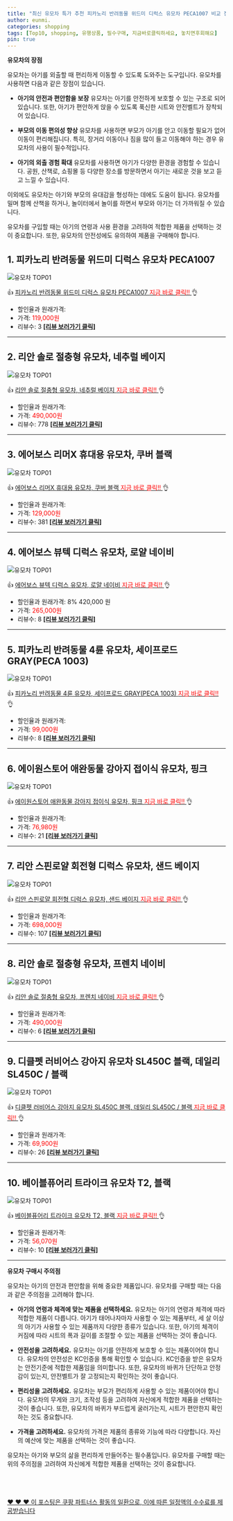 ```yaml
---
title: "최신 유모차 특가 추천 피카노리 반려동물 위드미 디럭스 유모차 PECA1007 비교 장점"
author: eunmi.
categories: shopping
tags: [Top10, shopping, 유행상품, 필수구매, 지금바로클릭하세요, 놓치면후회해요]
pin: true
---
```

**유모차의 장점**

유모차는 아기를 외출할 때 편리하게 이동할 수 있도록 도와주는 도구입니다. 유모차를 사용하면 다음과 같은 장점이 있습니다.

* **아기의 안전과 편안함을 보장**
유모차는 아기를 안전하게 보호할 수 있는 구조로 되어 있습니다. 또한, 아기가 편안하게 앉을 수 있도록 푹신한 시트와 안전벨트가 장착되어 있습니다.

* **부모의 이동 편의성 향상**
유모차를 사용하면 부모가 아기를 안고 이동할 필요가 없어 이동이 편리해집니다. 특히, 장거리 이동이나 짐을 많이 들고 이동해야 하는 경우 유모차의 사용이 필수적입니다.

* **아기의 외출 경험 확대**
유모차를 사용하면 아기가 다양한 환경을 경험할 수 있습니다. 공원, 산책로, 쇼핑몰 등 다양한 장소를 방문하면서 아기는 새로운 것을 보고 듣고 느낄 수 있습니다.

이외에도 유모차는 아기와 부모의 유대감을 형성하는 데에도 도움이 됩니다. 유모차를 밀며 함께 산책을 하거나, 놀이터에서 놀이를 하면서 부모와 아기는 더 가까워질 수 있습니다.

유모차를 구입할 때는 아기의 연령과 사용 환경을 고려하여 적합한 제품을 선택하는 것이 중요합니다. 또한, 유모차의 안전성에도 유의하여 제품을 구매해야 합니다.

   

## 1. 피카노리 반려동물 위드미 디럭스 유모차 PECA1007

![유모차 TOP01](https://thumbnail6.coupangcdn.com/thumbnails/remote/230x230ex/image/product/image/vendoritem/2019/03/22/4122163925/1a4d9ded-01ef-4b72-b971-e16d9cb10f13.jpg)


👍 [피카노리 반려동물 위드미 디럭스 유모차 PECA1007 <font color=red> 지금 바로 클릭!! </font> ](https://link.coupang.com/re/AFFSDP?lptag=AF3617701&subid=GithubCoopas&pageKey=157445180&traceid=V0-153&itemId=452990602&vendorItemId=4122163925) 👌 


- 할인율과 원래가격: 
- 가격: <span style='color:red'>119,000원</span>
- 리뷰수: 3  [**[리뷰 보러가기 클릭]**](https://link.coupang.com/re/AFFSDP?lptag=AF3617701&subid=GithubCoopas&pageKey=157445180&traceid=V0-153&itemId=452990602&vendorItemId=4122163925)

---


   

## 2. 리안 솔로 절충형 유모차, 네추럴 베이지

![유모차 TOP01](https://thumbnail7.coupangcdn.com/thumbnails/remote/230x230ex/image/retail/images/2023/04/07/11/4/59737ad2-cfc1-4e97-8722-0ebc4da94280.jpg)


👍 [리안 솔로 절충형 유모차, 네추럴 베이지 <font color=red> 지금 바로 클릭!! </font> ](https://link.coupang.com/re/AFFSDP?lptag=AF3617701&subid=GithubCoopas&pageKey=7251151122&traceid=V0-153&itemId=18445841415&vendorItemId=85586779830) 👌 


- 할인율과 원래가격: 
- 가격: <span style='color:red'>490,000원</span>
- 리뷰수: 778  [**[리뷰 보러가기 클릭]**](https://link.coupang.com/re/AFFSDP?lptag=AF3617701&subid=GithubCoopas&pageKey=7251151122&traceid=V0-153&itemId=18445841415&vendorItemId=85586779830)

---


   

## 3. 에어보스 리머X 휴대용 유모차, 쿠버 블랙

![유모차 TOP01](https://thumbnail7.coupangcdn.com/thumbnails/remote/230x230ex/image/retail/images/1667906633234173-f3ba8bc5-1ef3-43f8-927e-14d7e362eb63.jpg)


👍 [에어보스 리머X 휴대용 유모차, 쿠버 블랙 <font color=red> 지금 바로 클릭!! </font> ](https://link.coupang.com/re/AFFSDP?lptag=AF3617701&subid=GithubCoopas&pageKey=5191734929&traceid=V0-153&itemId=7210135508&vendorItemId=74501677403) 👌 


- 할인율과 원래가격: 
- 가격: <span style='color:red'>129,000원</span>
- 리뷰수: 381  [**[리뷰 보러가기 클릭]**](https://link.coupang.com/re/AFFSDP?lptag=AF3617701&subid=GithubCoopas&pageKey=5191734929&traceid=V0-153&itemId=7210135508&vendorItemId=74501677403)

---


   

## 4. 에어보스 뷰텍 디럭스 유모차, 로얄 네이비

![유모차 TOP01](https://thumbnail8.coupangcdn.com/thumbnails/remote/230x230ex/image/retail/images/3663007127847411-5a604e67-984d-4f63-b7e3-60530a7810e7.jpg)


👍 [에어보스 뷰텍 디럭스 유모차, 로얄 네이비 <font color=red> 지금 바로 클릭!! </font> ](https://link.coupang.com/re/AFFSDP?lptag=AF3617701&subid=GithubCoopas&pageKey=1472784868&traceid=V0-153&itemId=2531555341&vendorItemId=70524322248) 👌 


- 할인율과 원래가격: 8%  420,000   원
- 가격: <span style='color:red'>265,000원</span>
- 리뷰수: 8  [**[리뷰 보러가기 클릭]**](https://link.coupang.com/re/AFFSDP?lptag=AF3617701&subid=GithubCoopas&pageKey=1472784868&traceid=V0-153&itemId=2531555341&vendorItemId=70524322248)

---


   

## 5. 피카노리 반려동물 4륜 유모차, 세이프로드 GRAY(PECA 1003)

![유모차 TOP01](https://thumbnail7.coupangcdn.com/thumbnails/remote/230x230ex/image/retail/images/6092603434198054-8ce228c2-55e8-4914-87b0-57d24e68e6b7.jpg)


👍 [피카노리 반려동물 4륜 유모차, 세이프로드 GRAY(PECA 1003) <font color=red> 지금 바로 클릭!! </font> ](https://link.coupang.com/re/AFFSDP?lptag=AF3617701&subid=GithubCoopas&pageKey=53093692&traceid=V0-153&itemId=217029797&vendorItemId=3541353701) 👌 


- 할인율과 원래가격: 
- 가격: <span style='color:red'>99,000원</span>
- 리뷰수: 8  [**[리뷰 보러가기 클릭]**](https://link.coupang.com/re/AFFSDP?lptag=AF3617701&subid=GithubCoopas&pageKey=53093692&traceid=V0-153&itemId=217029797&vendorItemId=3541353701)

---


   

## 6. 에이원스토어 애완동물 강아지 접이식 유모차, 핑크

![유모차 TOP01](https://thumbnail8.coupangcdn.com/thumbnails/remote/230x230ex/image/vendor_inventory/3dbc/4612fbf48ce6a4794485f15cf7549b87ac20171d2a5735e119d89ea5041c.jpg)


👍 [에이원스토어 애완동물 강아지 접이식 유모차, 핑크 <font color=red> 지금 바로 클릭!! </font> ](https://link.coupang.com/re/AFFSDP?lptag=AF3617701&subid=GithubCoopas&pageKey=7156598059&traceid=V0-153&itemId=18002826430&vendorItemId=85166926920) 👌 


- 할인율과 원래가격: 
- 가격: <span style='color:red'>76,980원</span>
- 리뷰수: 21  [**[리뷰 보러가기 클릭]**](https://link.coupang.com/re/AFFSDP?lptag=AF3617701&subid=GithubCoopas&pageKey=7156598059&traceid=V0-153&itemId=18002826430&vendorItemId=85166926920)

---


   

## 7. 리안 스핀로얄 회전형 디럭스 유모차, 샌드 베이지

![유모차 TOP01](https://thumbnail8.coupangcdn.com/thumbnails/remote/230x230ex/image/retail/images/2023/04/24/9/1/6cec48e4-1594-49e5-94e9-999042f6f616.jpg)


👍 [리안 스핀로얄 회전형 디럭스 유모차, 샌드 베이지 <font color=red> 지금 바로 클릭!! </font> ](https://link.coupang.com/re/AFFSDP?lptag=AF3617701&subid=GithubCoopas&pageKey=7289608953&traceid=V0-153&itemId=18628371222&vendorItemId=85763727432) 👌 


- 할인율과 원래가격: 
- 가격: <span style='color:red'>698,000원</span>
- 리뷰수: 107  [**[리뷰 보러가기 클릭]**](https://link.coupang.com/re/AFFSDP?lptag=AF3617701&subid=GithubCoopas&pageKey=7289608953&traceid=V0-153&itemId=18628371222&vendorItemId=85763727432)

---


   

## 8. 리안 솔로 절충형 유모차, 프렌치 네이비

![유모차 TOP01](https://thumbnail10.coupangcdn.com/thumbnails/remote/230x230ex/image/retail/images/2023/04/07/11/4/8838af08-004f-4af8-bbd2-9badd8d2e22a.jpg)


👍 [리안 솔로 절충형 유모차, 프렌치 네이비 <font color=red> 지금 바로 클릭!! </font> ](https://link.coupang.com/re/AFFSDP?lptag=AF3617701&subid=GithubCoopas&pageKey=7251151122&traceid=V0-153&itemId=18445841420&vendorItemId=85586779848) 👌 


- 할인율과 원래가격: 
- 가격: <span style='color:red'>490,000원</span>
- 리뷰수: 6  [**[리뷰 보러가기 클릭]**](https://link.coupang.com/re/AFFSDP?lptag=AF3617701&subid=GithubCoopas&pageKey=7251151122&traceid=V0-153&itemId=18445841420&vendorItemId=85586779848)

---


   

## 9. 디클펫 러비어스 강아지 유모차 SL450C 블랙, 데일리 SL450C / 블랙

![유모차 TOP01](https://thumbnail6.coupangcdn.com/thumbnails/remote/230x230ex/image/vendor_inventory/6ba4/f1e0fb68e3149526b84419cd9f39ef36d74473f3770717cf933bca3f4f26.jpg)


👍 [디클펫 러비어스 강아지 유모차 SL450C 블랙, 데일리 SL450C / 블랙 <font color=red> 지금 바로 클릭!! </font> ](https://link.coupang.com/re/AFFSDP?lptag=AF3617701&subid=GithubCoopas&pageKey=7140941009&traceid=V0-153&itemId=17928108211&vendorItemId=85090459038) 👌 


- 할인율과 원래가격: 
- 가격: <span style='color:red'>69,900원</span>
- 리뷰수: 26  [**[리뷰 보러가기 클릭]**](https://link.coupang.com/re/AFFSDP?lptag=AF3617701&subid=GithubCoopas&pageKey=7140941009&traceid=V0-153&itemId=17928108211&vendorItemId=85090459038)

---


   

## 10. 베이블퓨어리 트라이크 유모차 T2, 블랙

![유모차 TOP01](https://thumbnail7.coupangcdn.com/thumbnails/remote/230x230ex/image/retail/images/2979387512861636-cebe857d-3fdb-4798-8aab-d65c384dda0c.jpg)


👍 [베이블퓨어리 트라이크 유모차 T2, 블랙 <font color=red> 지금 바로 클릭!! </font> ](https://link.coupang.com/re/AFFSDP?lptag=AF3617701&subid=GithubCoopas&pageKey=2045552663&traceid=V0-153&itemId=3477601465&vendorItemId=71463917079) 👌 


- 할인율과 원래가격: 
- 가격: <span style='color:red'>56,070원</span>
- 리뷰수: 10  [**[리뷰 보러가기 클릭]**](https://link.coupang.com/re/AFFSDP?lptag=AF3617701&subid=GithubCoopas&pageKey=2045552663&traceid=V0-153&itemId=3477601465&vendorItemId=71463917079)

---
**유모차 구매시 주의점**

유모차는 아기의 안전과 편안함을 위해 중요한 제품입니다. 유모차를 구매할 때는 다음과 같은 주의점을 고려해야 합니다.

* **아기의 연령과 체격에 맞는 제품을 선택하세요.** 유모차는 아기의 연령과 체격에 따라 적합한 제품이 다릅니다. 아기가 태어나자마자 사용할 수 있는 제품부터, 세 살 이상의 아기가 사용할 수 있는 제품까지 다양한 종류가 있습니다. 또한, 아기의 체격이 커짐에 따라 시트의 폭과 길이를 조절할 수 있는 제품을 선택하는 것이 좋습니다.

* **안전성을 고려하세요.** 유모차는 아기를 안전하게 보호할 수 있는 제품이어야 합니다. 유모차의 안전성은 KC인증을 통해 확인할 수 있습니다. KC인증을 받은 유모차는 안전기준에 적합한 제품임을 의미합니다. 또한, 유모차의 바퀴가 단단하고 안정감이 있는지, 안전벨트가 잘 고정되는지 확인하는 것이 좋습니다.

* **편리성을 고려하세요.** 유모차는 부모가 편리하게 사용할 수 있는 제품이어야 합니다. 유모차의 무게와 크기, 조작성 등을 고려하여 자신에게 적합한 제품을 선택하는 것이 좋습니다. 또한, 유모차의 바퀴가 부드럽게 굴러가는지, 시트가 편안한지 확인하는 것도 중요합니다.

* **가격을 고려하세요.** 유모차의 가격은 제품의 종류와 기능에 따라 다양합니다. 자신의 예산에 맞는 제품을 선택하는 것이 좋습니다.

유모차는 아기와 부모의 삶을 편리하게 만들어주는 필수품입니다. 유모차를 구매할 때는 위의 주의점을 고려하여 자신에게 적합한 제품을 선택하는 것이 중요합니다.<br><br><br><br><br> [ ❤ ❤ ❤ 이 포스팅은 쿠팡 파트너스 활동의 일환으로, 이에 따른 일정액의 수수료를 제공받습니다](https://link.coupang.com/a/bcEFyh)
